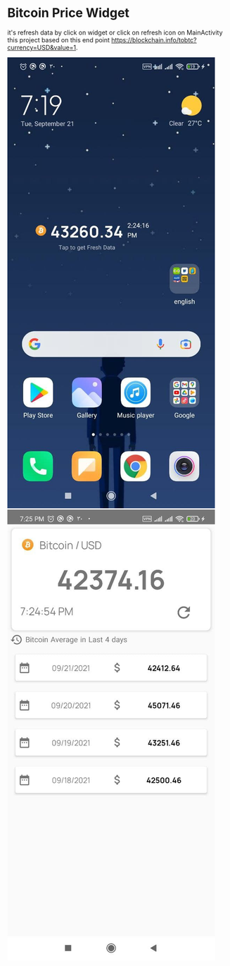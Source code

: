 # Bitcoin Price Widget 
it's refresh data by click on widget or click on refresh icon on MainActivity         
this project based on this end point https://blockchain.info/tobtc?currency=USD&value=1. 


![Screenshot](photo_2021-09-21_19-25-22.jpg)![Screenshot](photo_2021-09-21_19-25-23.jpg)
